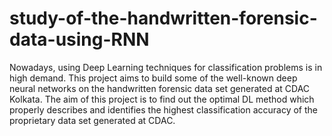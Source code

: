 # study-of-the-handwritten-forensic-data-using-RNN
Nowadays, using Deep Learning techniques for classification
problems is in high demand. This project aims to
build some of the well-known deep neural networks on the
handwritten forensic data set generated at CDAC
Kolkata. The aim of this project is to find out the optimal DL
method which properly describes and identifies the
highest classification accuracy of the proprietary data set
generated at CDAC.
